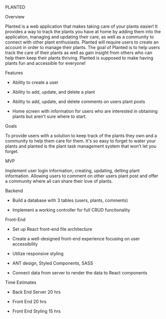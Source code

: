 PLANTED

Overview 

Planted is a web application that makes taking care of your plants easier! It provides a way to track the plants you have at home by adding them into the application, managing and updating their care, as well as a community to connect with other plant enthusiasts. Planted will require users to create an account in order to manage their plants. The goal of Planted is to help users track the care of their plants as well as gain insight from others who can help them keep their plants thriving. Planted is supposed to make having plants fun and accessible for everyone! 


Features

* Ability to create a user 

* Ability to add, update, and delete a plant 

* Ability to add, update, and delete comments on users plant posts

* Home screen with information for users who are interested in obtaining plants but aren't sure where to start. 


Goals

To provide users with a solution to keep track of the plants they own and a community to help them care for them. It's so easy to forget to water your plants and planted is the plant task management system that won't let you forget. 

MVP 

Implement user login information, creating, updating, delting plant information. Allowing users to comment on other users plant post and offer a community where all can share their love of plants. 

Backend

* Build a database with 3 tables (users, plants, comments)

* Implement a working controller for full CRUD functionality

Front-End

* Set up React front-end file architecture

* Create a well-designed front-end experience focusing on user accessibility 

* Utilize responsive styling 

* ANT design, Styled Components, SASS 

* Connect data from server to render the data to React components

Time Estimates

* Back End Server 20 hrs

* Front End 20 hrs

* Front End Styling 15 hrs 

